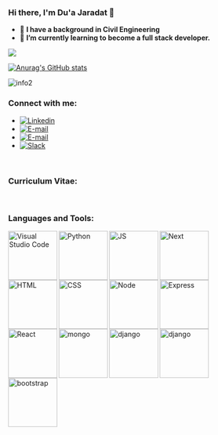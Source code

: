 
<!--
**duajaradat/duajaradat** is a ✨ _special_ ✨ repository because its `README.md` (this file) appears on your GitHub profile.

Here are some ideas to get you started:

- 🔭 I’m currently working on ...
- 🌱 I’m currently learning ...
- 👯 I’m looking to collaborate on ...
- 🤔 I’m looking for help with ...
- 💬 Ask me about ...
- 📫 How to reach me: ...
- 😄 Pronouns: ...
- ⚡ Fun fact: ...
-->

### Hi there, I'm Du'a Jaradat :wave:

- :construction_worker: **I have a background in Civil Engineering**
- :seedling: **I’m currently learning to become a full stack developer.**

![](https://visitor-badge.glitch.me/badge?page_id=duajaradat)

[![Anurag's GitHub stats](https://github-readme-stats.vercel.app/api?username=duajaradat)](https://github.com/anuraghazra/github-readme-stats)

![info2](https://github-readme-stats.vercel.app/api/top-langs/?username=duajaradat&layout=compact)

### Connect with me:

* [![Linkedin](https://img.shields.io/badge/-LinkedIn-blue?style=flat&logo=Linkedin&logoColor=white)](https://www.linkedin.com/in/du-a-jaradat-b7474413b/)
* [![E-mail](https://img.shields.io/badge/-Email-red?style=flat&logo=Gmail&logoColor=white)](mailto:duajaradat164@gmail.com)
* [![E-mail](https://img.shields.io/badge/-Email-purple?style=flat&logo=Yahoo&logoColor=white)](mailto:duajaradat164@yahoo.com)
* [![Slack](https://img.shields.io/badge/Slack-4A154B?style=flat&logo=slack&logoColor=white)](https://ltuc-asac.slack.com/team/U023AB1S4KF)

<br/>

### Curriculum Vitae:



<br/>

### Languages and Tools:
<img align="left" alt="Visual Studio Code" width="100px" src="https://cdn.icon-icons.com/icons2/2107/PNG/512/file_type_vscode_icon_130084.png" />
<img align="left" alt="Python" width="100px" src="https://qph.fs.quoracdn.net/main-qimg-27d25d3fd343a3d2e4384c7f0eeaf785" />
<img align="left" alt="JS" width="100px" src="https://upload.wikimedia.org/wikipedia/commons/thumb/9/99/Unofficial_JavaScript_logo_2.svg/2048px-Unofficial_JavaScript_logo_2.svg.png" />
<img align="left" alt="Next" width="100px" src="https://camo.githubusercontent.com/c457309037aabdce151cc0e197d6db98234a31636ef41f2cc1c339832fe20de3/68747470733a2f2f63646e2e61757468302e636f6d2f626c6f672f6c6f676f732f6e6578746a732d6c6f676f2e706e67" />
<img align="left" alt="HTML" width="100px" height="100px" src="https://upload.wikimedia.org/wikipedia/commons/thumb/6/61/HTML5_logo_and_wordmark.svg/512px-HTML5_logo_and_wordmark.svg.png" />
<img align="left" alt="CSS" width="100px" height="100px" src="https://upload.wikimedia.org/wikipedia/commons/thumb/d/d5/CSS3_logo_and_wordmark.svg/1200px-CSS3_logo_and_wordmark.svg.png" />
<img align="left" alt="Node" width="100px" src="https://encrypted-tbn0.gstatic.com/images?q=tbn:ANd9GcQi-DkfxsdUNsrEDMIPIaqvCnxoDxkLtZxvVw&usqp=CAU" />
<img align="left" alt="Express" width="100px" src="https://expressjs.com/images/express-facebook-share.png" />
<img align="left" alt="React" width="100px" src="https://northell.design/wp-content/uploads/2021/11/1pHsEux2h8wc3-yNCQNwz0A.jpeg" />
<img  align="left" src="https://cdn.buttercms.com/6IOYf3uRJMGxcpXMTswN" alt="mongo" width ="100px">
<img  align="left" src="https://www.edgica.com/wp-content/files/django-logo-big.jpg" alt="django" width ="100px">
<img  align="left" src="https://api.profil-software.com/media/media/1_FYQYscz.png" alt="django" width ="100px">
<img  align="left" src="https://edytajordan.me/wp-content/uploads/2016/07/bootstrap-logo.jpg" alt="bootstrap" width ="100px">
